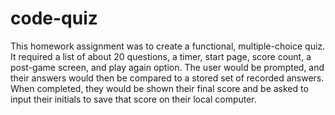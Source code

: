 # code-quiz

This homework assignment was to create a functional, multiple-choice quiz. It required a list of about 20 questions, a timer, start page, score count, a post-game screen, and play again option. The user would be prompted, and their answers would then be compared to a stored set of recorded answers. When completed, they would be shown their final score and be asked to input their initials to save that score on their local computer.

